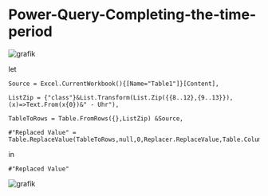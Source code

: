 # Power-Query-Completing-the-time-period

![grafik](https://user-images.githubusercontent.com/84840321/161085884-728767ca-6185-49d8-923c-cbf181d249bd.png)

let

    Source = Excel.CurrentWorkbook(){[Name="Table1"]}[Content],
    
    ListZip = {"class"}&List.Transform(List.Zip({{8..12},{9..13}}),(x)=>Text.From(x{0})&" - Uhr"),
    
    TableToRows = Table.FromRows({},ListZip) &Source,
    
    #"Replaced Value" = Table.ReplaceValue(TableToRows,null,0,Replacer.ReplaceValue,Table.ColumnNames(TableToRows))
    
in

    #"Replaced Value"
    
    
![grafik](https://user-images.githubusercontent.com/84840321/161085971-78f14c5e-2c3c-483b-8f17-2cc66b7285cc.png)
